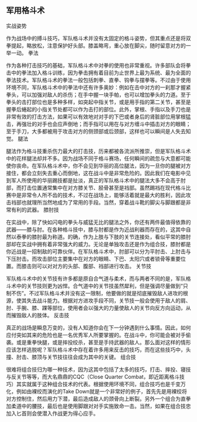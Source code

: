 ## 军用格斗术 ##

实战姿势

作为战场中的搏斗技巧，军队格斗术并没有太固定的格斗姿势，但其重点还是将双拳提起，略放松，注意保护好头部。膝盖略弯，重心放在脚尖，随时留意对方的一举一动。
拳法

作为各种打击技巧的基础，军队格斗术中对拳的使用也非常重视。许多部队会将拳击中的拳法加入格斗训练，因为拳击拥有着目前为止世界上最为系统、最为全面的拳法技术。军队格斗术的拳法一般包括刺拳、直拳、钩拳与摆拳等。不过由于使用环境不同，军队格斗术中的拳法中还有许多奥妙：例如在击中对方的一刹那才握紧拳头，可以加强对敌人的杀伤；在手中握一块手帕，也可以增加拳头的力道。至于拳头的击打部位也是多种多样，如突起中指关节，或是用手指的第二关节，甚至是握拳后蜷起的小指关节处都可以作为击打的部位。此外，掌根、手指以及手刀也是非常有效的打击方法，如果可以有效地对对手的下巴或者身后的肾脏部位用掌根猛击，再强壮的对手也会应声倒地；而手指可以用在与对方缠斗中插击对方的眼睛；至于手刀，大多都被用于攻击对方的侧颈部或后颈部，这样也可以瞬间是人失去知觉。
腿法

腿法作为格斗技重杀伤力最大的打击技，历来都被各流派所推崇，但是军队格斗术中的花样腿法却并不多。因为战场不同于格斗赛场，任何瞬间的疏忽与大意都可能使你丧命。在军队格斗术中，你不会见到华丽的高位腿法，因为一旦你的腿被对方接住，都会立刻失去重心而倒地，这在战斗中是非常危险的。因此我们在电影中见到军人所使用的华丽踢技都是扯淡，真正的军队格斗术中的腿法大多不会高于肘部，而打击位置通常集中在对方膝关节、胫骨甚至是裆部。虽然踢裆在现代格斗比赛中是非常令人所不齿的技术，不过在战场上，能够活着就是最大的胜利，因此攻击裆部也就理所当然地成为了常用的手段。当然，穿着战斗靴的脚尖与脚跟都是非常有利的武器。
膝肘技

在实战中，除了快如闪电的拳头与威猛无比的腿法之外，你还有两件最值得依靠的武器——膝与肘。在各种格斗技中，膝与肘都是作为近战利器而存在的，这其中自然以泰拳的膝肘最为称道。的确，作为上肢与下肢的关节连接处，看似平常的膝肘部却在实战中拥有着非常强大的威力。无论是单独攻击还是作为组合技，膝肘都是你近战是一招制敌的可靠伙伴。在军队格斗术中，肘部可以分为平肘击、上肘击与下压肘击。而攻击部位主要集中在对方的眼睛、下巴、太阳穴或者锁骨等重要位置。而膝击则可以对对方的头部、腹部、裆部进行攻击。
关节技

军队格斗术中的关节技有许多都是原自合气道与柔术，而与两者不同的是，军队格斗术中的关节技则更为凶悍。合气道中的关节技虽然犀利，但是强调尽量做到“只制不伤”。不过军队格斗术并没有这一限制，他要做的就是彻底摧毁敌人进攻的根源，使其失去战斗能力。根据对方进攻手段不同，关节技一般会使用于敌人的肩、肘、手腕、膝、踝等部位，使用者会以强大的力量使敌人的关节向反方向运动，从而摧毁敌人的肢体。
反击技

真正的战场是瞬息万变的，没有人知道你会在下一分钟遇到什么事情。因此，如何应付突如其来的危险也是一名优秀军人所要掌握的。在战斗中，你可能会被对手偷袭。或是重拳快腿，或是摔投绞杀，甚至是手持武器的敌人。那么面对这样的情形应该怎样逃脱呢？军队格斗术中存在着许多用来反击的技巧，而在这些技巧中，头撞、肘击、膝顶与关节技往往会成为其中的关键。
组合技

很难将组合技归为哪一种技术，因为这其中包括了太多的技巧，打击、摔投、寝技与反关节等等，而大名鼎鼎的CQC（Close Quarter Combat，即近距离格斗技巧）其实就属于这种组合技术的代表。根据使用环境不同，组合技巧也是千变万化，例如由裸绞而演化的Take Down就是一个非常好的例子，首先先是用裸绞将对方控制住，然后用力下潜，最后造成敌人的颈骨向上断裂。另外一个组合为直拳加柔道中的腰技，最后也是使用脚跟对对手实施致命一击。当然，如果在组合技忠加入匕首则会使潜入作战更为得心应手。


